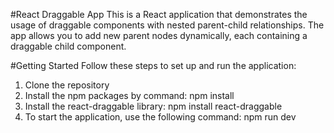 #React Draggable App
This is a React application that demonstrates the usage of draggable components with nested parent-child relationships. The app allows you to add new parent nodes dynamically, each containing a draggable child component.

#Getting Started
Follow these steps to set up and run the application:

1. Clone the repository
2. Install the npm packages by command: npm install
3. Install the react-draggable library: npm install react-draggable
4. To start the application, use the following command: npm run dev
